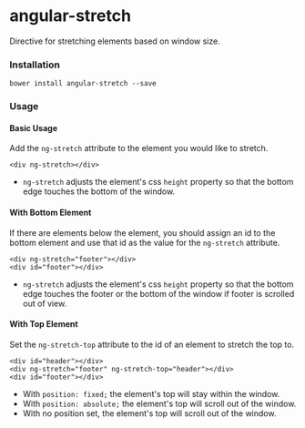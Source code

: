 # angular-stretch
Directive for stretching elements based on window size.

### Installation
```
bower install angular-stretch --save
```

### Usage
#### Basic Usage
Add the `ng-stretch` attribute to the element you would like to stretch.
```
<div ng-stretch></div>
```
* `ng-stretch` adjusts the element's css `height` property so that the bottom edge touches the bottom of the window.

#### With Bottom Element
If there are elements below the element, you should assign an id to the bottom element and use that id as the value for the `ng-stretch` attribute.
```
<div ng-stretch="footer"></div>
<div id="footer"></div>
```
* `ng-stretch` adjusts the element's css `height` property so that the bottom edge touches the footer or the bottom of the window if footer is scrolled out of view.

#### With Top Element
Set the `ng-stretch-top` attribute to the id of an element to stretch the top to.
```
<div id="header"></div>
<div ng-stretch="footer" ng-stretch-top="header"></div>
<div id="footer"></div>
```
* With `position: fixed;` the element's top will stay within the window.
* With `position: absolute;` the element's top will scroll out of the window.
* With no position set, the element's top will scroll out of the window.
